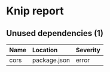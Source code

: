 # Knip report

## Unused dependencies (1)

| Name | Location     | Severity |
| :--- | :----------- | :------- |
| cors | package.json | error    |

